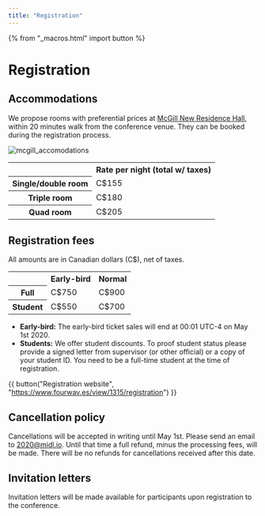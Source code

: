 ```yaml
---
title: "Registration"
---
```


{% from "_macros.html" import button %}

# Registration

## Accommodations

We propose rooms with preferential prices at [McGill New Residence Hall](https://www.mcgill.ca/accommodations/summer/nrh), within 20 minutes walk from the conference venue. They can be booked during the registration process.

![mcgill_accomodations](https://www.mcgill.ca/accommodations/files/accommodations/styles/slide-focal__920x300_/public/nrh_accommodations2.jpg?itok=dVhjiwNb)

<table class="grid offset centered">
    <tr>
        <td></td>
        <th scope="col">Rate per night (total w/ taxes)</th>
        <!-- <th scope="col">Normal</th> -->
    </tr>
    <tr>
        <th scope="row">Single/double room</th>
        <td>C$155</td>
    </tr>
    <tr>
        <th scope="row">Triple room</th>
        <td>C$180</td>
    </tr>
    <tr>
        <th scope="row">Quad room</th>
        <td>C$205</td>
    </tr>
</table>


## Registration fees

All amounts are in Canadian dollars (C$), net of taxes.

<table class="grid offset centered">
    <tr>
        <td></td>
        <th scope="col">Early-bird</th>
        <th scope="col">Normal</th>
    </tr>
    <tr>
        <th scope="row">Full</th>
        <td>C$750</td>
        <td>C$900</td>
    </tr>
    <tr>
        <th scope="row">Student</th>
        <td>C$550</td>
        <td>C$700</td>
    </tr>
</table>

* **Early-bird:** The early-bird ticket sales will end at 00:01 UTC-4 on May 1st 2020.
* **Students:** We offer student discounts. To proof student status please provide a signed letter from supervisor (or other official) or a copy of your student ID. You need to be a full-time student at the time of registration.


<!-- ## Register -->

<!-- <iframe id="registration"
    title="Fourwav.es registration website"
    width="720"
    height="1000"
    src="https://www.fourwav.es/view/1315/registration/">
</iframe> -->

{{ button("Registration website", "https://www.fourwav.es/view/1315/registration") }}

## Cancellation policy

Cancellations will be accepted in writing until May 1st. Please send an email to [2020@midl.io](mailto:2020@midl.io). Until that time a full refund, minus the processing fees, will be made. There will be no refunds for cancellations received after this date.

## Invitation letters

Invitation letters will be made available for participants upon registration to the conference.

<!-- For authors of extended abstracts planning to register conditionally upon acceptance of their extended abstract submission, to help with visa processing times, an invitation letter can be made available in advance through an early submission of a valid extended abstract. Validity of the submission will be judged by the conference organisers. Early extended abstract submissions may be updated until the standard submission deadline and will follow the same review / decision process and timeline as any other extended abstract. Early submissions must be performed through the normal abstract submission procedure using OpenReview, additionally, an email linking to the submission and asking for an invitation letter should be made to [visa@2020.midl.io](mailto:visa@2020.midl.io). -->